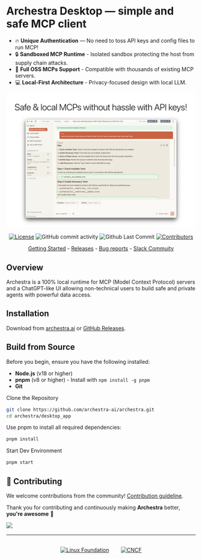 # Archestra Desktop — simple and safe MCP client


- 🔥 **Unique Authentication** — No need to toss API keys and config files to run MCP!
- 🔒 **Sandboxed MCP Runtime** - Isolated sandbox protecting the host from supply chain attacks.
- 🔌 **Full OSS MCPs Support** - Compatible with thousands of existing MCP servers.
- 💻 **Local-First Architecture** - Privacy-focused design with local LLM.

![Archestra Screenshot](./docs/assets/screenshot.png)

<div align="center">

[![License](https://img.shields.io/github/license/archestra-ai/archestra)](LICENSE)
<img alt="GitHub commit activity" src="https://img.shields.io/github/commit-activity/m/archestra-ai/archestra"/>
<img alt="Github Last Commit" src="https://img.shields.io/github/last-commit/archestra-ai/archestra"/>
[![Contributors](https://img.shields.io/github/contributors/archestra-ai/archestra)](https://github.com/archestra-ai/archestra/graphs/contributors)

</div>

<p align="center">
  <a href="https://www.archestra.ai/docs/getting-started-desktop">Getting Started</a>
  - <a href="https://github.com/archestra-ai/archestra/releases">Releases</a>
  - <a href="https://github.com/archestra-ai/archestra/issues">Bug reports</a>
  - <a href="https://join.slack.com/t/archestracommunity/shared_invite/zt-39yk4skox-zBF1NoJ9u4t59OU8XxQChg">Slack Commuity</a>
</p>


## Overview

Archestra is a 100% local runtime for MCP (Model Context Protocol) servers and a ChatGPT-like UI allowing non-technical users to build safe and private agents with powerful data access.


## Installation

Download from [archestra.ai](https://archestra.ai/) or [GitHub Releases](https://github.com/archestra-ai/archestra/releases).

## Build from Source

Before you begin, ensure you have the following installed:

- **Node.js** (v18 or higher)
- **pnpm** (v8 or higher) - Install with `npm install -g pnpm`
- **Git**

Clone the Repository

```bash
git clone https://github.com/archestra-ai/archestra.git
cd archestra/desktop_app
```

Use pnpm to install all required dependencies:

```bash
pnpm install
```

Start Dev Environment

```bash
pnpm start
```

## 🤝 Contributing

We welcome contributions from the community! [Contribution guideline](https://www.archestra.ai/docs/contributing).

Thank you for contributing and continuously making <b>Archestra</b> better, <b>you're awesome</b> 🫶

<a href="https://github.com/archestra-ai/archestra/graphs/contributors">
  <img src="https://contrib.rocks/image?repo=archestra-ai/archestra" />
</a>


---

<div align="center">
  <br />
  <a href="https://www.archestra.ai/blog/archestra-joins-cncf-linux-foundation"><img src="./docs/assets/linux-foundation-logo.png" height="50" alt="Linux Foundation" /></a>
  &nbsp;&nbsp;&nbsp;&nbsp;&nbsp;&nbsp;
  <a href="https://www.archestra.ai/blog/archestra-joins-cncf-linux-foundation"><img src="./docs/assets/cncf-logo.png" height="50" alt="CNCF" /></a>
</div>
